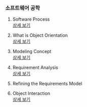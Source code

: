 ### 소프트웨어 공학

1. Software Process  
[상세 보기](https://github.com/Donsworkout/cs_wiki/blob/master/software_engineering/software_process.md)

2. What is Object Orientation  
[상세 보기](https://github.com/Donsworkout/cs_wiki/blob/master/software_engineering/4_object_orientation.md)

3. Modeling Concept  
[상세 보기](https://github.com/Donsworkout/cs_wiki/blob/master/software_engineering/5_modeling_concept.md)

7. Requirement Analysis  
[상세 보기](https://github.com/Donsworkout/cs_wiki/blob/master/software_engineering/7_requirement_analysis.md)

8. Refining the Requirements Model 

9. Object Interaction  
[상세 보기](https://github.com/Donsworkout/cs_wiki/blob/master/software_engineering/9_object_interaction.md)
